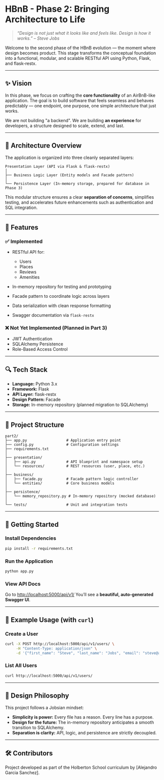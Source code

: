 # HBnB - Phase 2: Bringing Architecture to Life

> *“Design is not just what it looks like and feels like. Design is how it works.” – Steve Jobs*

Welcome to the second phase of the HBnB evolution — the moment where design becomes product. This stage transforms the conceptual foundation into a functional, modular, and scalable RESTful API using Python, Flask, and flask-restx.

---

## ✨ Vision

In this phase, we focus on crafting the **core functionality** of an AirBnB-like application. The goal is to build software that feels seamless and behaves predictably — one endpoint, one purpose, one simple architecture that just works.

We are not building "a backend".
We are building **an experience** for developers, a structure designed to scale, extend, and last.

---

## 🧱 Architecture Overview

The application is organized into three cleanly separated layers:

```
Presentation Layer (API via Flask & flask-restx)
│
├── Business Logic Layer (Entity models and Facade pattern)
│
└── Persistence Layer (In-memory storage, prepared for database in Phase 3)
```

This modular structure ensures a clear **separation of concerns**, simplifies testing, and accelerates future enhancements such as authentication and SQL integration.

---

## 🧠 Features

### ✅ Implemented

* RESTful API for:

  * Users
  * Places
  * Reviews
  * Amenities
* In-memory repository for testing and prototyping
* Facade pattern to coordinate logic across layers
* Data serialization with clean response formatting
* Swagger documentation via `flask-restx`

### ❌ Not Yet Implemented (Planned in Part 3)

* JWT Authentication
* SQLAlchemy Persistence
* Role-Based Access Control

---

## 🔍 Tech Stack

* **Language:** Python 3.x
* **Framework:** Flask
* **API Layer:** flask-restx
* **Design Pattern:** Facade
* **Storage:** In-memory repository (planned migration to SQLAlchemy)

---

## 📁 Project Structure

```
part2/
├── app.py                  # Application entry point
├── config.py               # Configuration settings
├── requirements.txt
│
├── presentation/
│   ├── api.py              # API blueprint and namespace setup
│   └── resources/          # REST resources (user, place, etc.)
│
├── business/
│   ├── facade.py           # Facade pattern logic controller
│   └── entities/           # Core business models
│
├── persistence/
│   └── memory_repository.py # In-memory repository (mocked database)
│
└── tests/                  # Unit and integration tests
```

---

## 🚀 Getting Started

### Install Dependencies

```bash
pip install -r requirements.txt
```

### Run the Application

```bash
python app.py
```

### View API Docs

Go to [http://localhost:5000/api/v1/](http://localhost:5000/api/v1/)
You’ll see a **beautiful, auto-generated Swagger UI**.

---

## 🧪 Example Usage (with `curl`)

### Create a User

```bash
curl -X POST http://localhost:5000/api/v1/users/ \
     -H "Content-Type: application/json" \
     -d '{"first_name": "Steve", "last_name": "Jobs", "email": "steve@apple.com"}'
```

### List All Users

```bash
curl http://localhost:5000/api/v1/users/
```

---

## 🧠 Design Philosophy

This project follows a Jobsian mindset:

* **Simplicity is power:** Every file has a reason. Every line has a purpose.
* **Design for the future:** The in-memory repository anticipates a smooth transition to SQLAlchemy.
* **Separation is clarity:** API, logic, and persistence are strictly decoupled.

---

## 🛠️ Contributors

Project developed as part of the Holberton School curriculum by \[Alejandro Garcia Sanchez].




